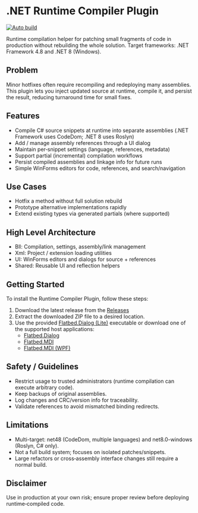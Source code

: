 # .NET Runtime Compiler Plugin
[![Auto build](https://github.com/DKorablin/Plugin.Compiler/actions/workflows/release.yml/badge.svg)](https://github.com/DKorablin/Plugin.Compiler/releases/latest)

Runtime compilation helper for patching small fragments of code in production without rebuilding the whole solution. Target frameworks: .NET Framework 4.8 and .NET 8 (Windows).

## Problem
Minor hotfixes often require recompiling and redeploying many assemblies. This plugin lets you inject updated source at runtime, compile it, and persist the result, reducing turnaround time for small fixes.

## Features
- Compile C# source snippets at runtime into separate assemblies (.NET Framework uses CodeDom; .NET 8 uses Roslyn)
- Add / manage assembly references through a UI dialog
- Maintain per‑snippet settings (language, references, metadata)
- Support partial (incremental) compilation workflows
- Persist compiled assemblies and linkage info for future runs
- Simple WinForms editors for code, references, and search/navigation

## Use Cases
- Hotfix a method without full solution rebuild
- Prototype alternative implementations rapidly
- Extend existing types via generated partials (where supported)

## High Level Architecture
- Bll: Compilation, settings, assembly/link management
- Xml: Project / extension loading utilities
- UI: WinForms editors and dialogs for source + references
- Shared: Reusable UI and reflection helpers

## Getting Started
To install the Runtime Compiler Plugin, follow these steps:
1. Download the latest release from the [Releases](https://github.com/DKorablin/Plugin.Compiler/releases)
2. Extract the downloaded ZIP file to a desired location.
3. Use the provided [Flatbed.Dialog (Lite)](https://dkorablin.github.io/Flatbed-Dialog-Lite) executable or download one of the supported host applications:
	- [Flatbed.Dialog](https://dkorablin.github.io/Flatbed-Dialog)
	- [Flatbed.MDI](https://dkorablin.github.io/Flatbed-MDI)
	- [Flatbed.MDI (WPF)](https://dkorablin.github.io/Flatbed-MDI-Avalon)

## Safety / Guidelines
- Restrict usage to trusted administrators (runtime compilation can execute arbitrary code).
- Keep backups of original assemblies.
- Log changes and CRC/version info for traceability.
- Validate references to avoid mismatched binding redirects.

## Limitations
- Multi-target: net48 (CodeDom, multiple languages) and net8.0-windows (Roslyn, C# only).
- Not a full build system; focuses on isolated patches/snippets.
- Large refactors or cross‑assembly interface changes still require a normal build.

## Disclaimer
Use in production at your own risk; ensure proper review before deploying runtime‑compiled code.